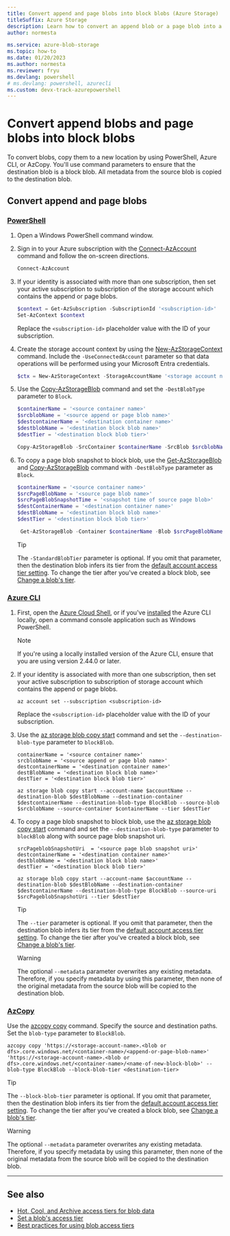 ```yaml
---
title: Convert append and page blobs into block blobs (Azure Storage)
titleSuffix: Azure Storage
description: Learn how to convert an append blob or a page blob into a block blob in Azure Blob Storage.
author: normesta

ms.service: azure-blob-storage
ms.topic: how-to
ms.date: 01/20/2023
ms.author: normesta
ms.reviewer: fryu
ms.devlang: powershell
# ms.devlang: powershell, azurecli
ms.custom: devx-track-azurepowershell
---
```


# Convert append blobs and page blobs into block blobs

To convert blobs, copy them to a new location by using PowerShell, Azure CLI, or AzCopy. You'll use command parameters to ensure that the destination blob is a block blob. All metadata from the source blob is copied to the destination blob.

## Convert append and page blobs

### [PowerShell](#tab/azure-powershell)

1. Open a Windows PowerShell command window.

2. Sign in to your Azure subscription with the [Connect-AzAccount](/powershell/module/az.accounts/connect-azaccount) command and follow the on-screen directions.

   ```powershell
   Connect-AzAccount
   ```

3. If your identity is associated with more than one subscription, then set your active subscription to subscription of the storage account which contains the append or page blobs.

   ```powershell
   $context = Get-AzSubscription -SubscriptionId '<subscription-id>'
   Set-AzContext $context
   ```

   Replace the `<subscription-id>` placeholder value with the ID of your subscription.

4. Create the storage account context by using the [New-AzStorageContext](/powershell/module/az.storage/new-azstoragecontext) command. Include the `-UseConnectedAccount` parameter so that data operations will be performed using your Microsoft Entra credentials.

   ```powershell
   $ctx = New-AzStorageContext -StorageAccountName '<storage account name>' -UseConnectedAccount
   ```

5. Use the [Copy-AzStorageBlob](/powershell/module/az.storage/copy-azstorageblob) command and set the `-DestBlobType` parameter to `Block`.

   ```powershell
   $containerName = '<source container name>'
   $srcblobName = '<source append or page blob name>'
   $destcontainerName = '<destination container name>'
   $destblobName = '<destination block blob name>'
   $destTier = '<destination block blob tier>'

   Copy-AzStorageBlob -SrcContainer $containerName -SrcBlob $srcblobName -Context $ctx -DestContainer $destcontainerName -DestBlob $destblobName -DestContext $ctx -DestBlobType Block -StandardBlobTier $destTier
   ```

6. To copy a page blob snapshot to block blob, use the [Get-AzStorageBlob](/powershell/module/az.storage/get-azstorageblob) and [Copy-AzStorageBlob](/powershell/module/az.storage/copy-azstorageblob) command with `-DestBlobType` parameter as `Block`.

   ```powershell
   $containerName = '<source container name>'
   $srcPageBlobName = '<source page blob name>'
   $srcPageBlobSnapshotTime = '<snapshot time of source page blob>'
   $destContainerName = '<destination container name>'
   $destBlobName = '<destination block blob name>'
   $destTier = '<destination block blob tier>'

    Get-AzStorageBlob -Container $containerName -Blob $srcPageBlobName -SnapshotTime $srcPageBlobSnapshotTime -Context $ctx | Copy-AzStorageBlob -DestContainer $destContainerName -DestBlob $destBlobName -DestBlobType block -StandardBlobTier $destTier -DestContext $ctx 

   ```

   > [!TIP]
   > The `-StandardBlobTier` parameter is optional. If you omit that parameter, then the destination blob infers its tier from the [default account access tier setting](access-tiers-overview.md#default-account-access-tier-setting). To change the tier after you've created a block blob, see [Change a blob's tier](access-tiers-online-manage.md#change-a-blobs-tier). 


### [Azure CLI](#tab/azure-cli)

1. First, open the [Azure Cloud Shell](../../cloud-shell/overview.md), or if you've [installed](/cli/azure/install-azure-cli) the Azure CLI locally, open a command console application such as Windows PowerShell.

   > [!NOTE]
   > If you're using a locally installed version of the Azure CLI, ensure that you are using version 2.44.0 or later. 

2. If your identity is associated with more than one subscription, then set your active subscription to subscription of storage account which contains the append or page blobs.

   ```azurecli-interactive
   az account set --subscription <subscription-id>
   ```

   Replace the `<subscription-id>` placeholder value with the ID of your subscription.

3. Use the [az storage blob copy start](/cli/azure/storage/blob/copy#az-storage-blob-copy-start) command and set the `--destination-blob-type` parameter to `blockBlob`. 

   ```azurecli
   containerName = '<source container name>'
   srcblobName = '<source append or page blob name>'
   destcontainerName = '<destination container name>'
   destBlobName = '<destination block blob name>'
   destTier = '<destination block blob tier>'

   az storage blob copy start --account-name $accountName --destination-blob $destBlobName --destination-container $destcontainerName --destination-blob-type BlockBlob --source-blob $srcblobName --source-container $containerName --tier $destTier
   ```

4. To copy a page blob snapshot to block blob, use the [az storage blob copy start](/cli/azure/storage/blob/copy#az-storage-blob-copy-start) command and set the `--destination-blob-type` parameter to `blockBlob` along with source page blob snapshot uri. 

   ```azurecli
   srcPageblobSnapshotUri  = '<source page blob snapshot uri>'
   destcontainerName = '<destination container name>'
   destblobName = '<destination block blob name>'
   destTier = '<destination block blob tier>'

   az storage blob copy start --account-name $accountName --destination-blob $destBlobName --destination-container $destcontainerName --destination-blob-type BlockBlob --source-uri $srcPageblobSnapshotUri --tier $destTier
   ```

   > [!TIP]
   > The `--tier` parameter is optional. If you omit that parameter, then the destination blob infers its tier from the [default account access tier setting](access-tiers-overview.md#default-account-access-tier-setting). To change the tier after you've created a block blob, see [Change a blob's tier](access-tiers-online-manage.md#change-a-blobs-tier).

   > [!WARNING]
   > The optional `--metadata` parameter overwrites any existing metadata. Therefore, if you specify metadata by using this parameter, then none of the original metadata from the source blob will be copied to the destination blob.


### [AzCopy](#tab/azcopy)

Use the [azcopy copy](../common/storage-ref-azcopy-copy.md) command. Specify the source and destination paths. Set the `blob-type` parameter to `BlockBlob`.

```azcopy
azcopy copy 'https://<storage-account-name>.<blob or dfs>.core.windows.net/<container-name>/<append-or-page-blob-name>' 'https://<storage-account-name>.<blob or dfs>.core.windows.net/<container-name>/<name-of-new-block-blob>' --blob-type BlockBlob --block-blob-tier <destination-tier>
```

> [!TIP]
> The `--block-blob-tier` parameter is optional. If you omit that parameter, then the destination blob infers its tier from the [default account access tier setting](access-tiers-overview.md#default-account-access-tier-setting). To change the tier after you've created a block blob, see [Change a blob's tier](access-tiers-online-manage.md#change-a-blobs-tier). 

> [!WARNING]
> The optional `--metadata` parameter overwrites any existing metadata. Therefore, if you specify metadata by using this parameter, then none of the original metadata from the source blob will be copied to the destination blob.

---
## See also

- [Hot, Cool, and Archive access tiers for blob data](access-tiers-overview.md)
- [Set a blob's access tier](access-tiers-online-manage.md)
- [Best practices for using blob access tiers](access-tiers-best-practices.md)
